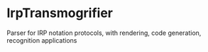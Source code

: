 # IrpTransmogrifier
Parser for IRP notation protocols, with rendering, code generation, recognition applications
